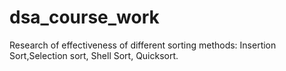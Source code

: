# dsa_course_work
Research of effectiveness of different sorting methods: Insertion Sort,Selection sort, Shell Sort, Quicksort. 
